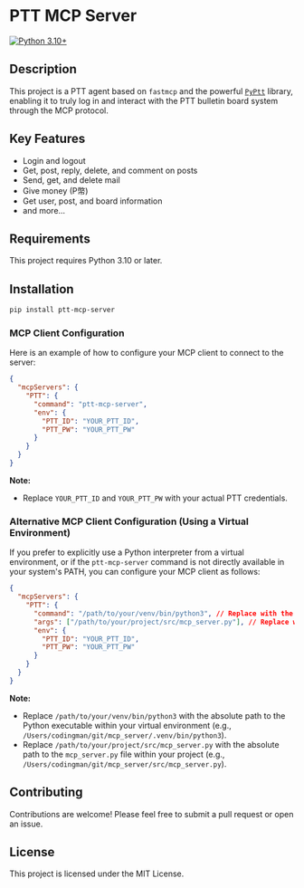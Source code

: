 # PTT MCP Server

[![Python 3.10+](https://img.shields.io/badge/python-3.10%2B-blue.svg)](https://www.python.org/downloads/)

## Description

This project is a PTT agent based on `fastmcp` and the powerful [`PyPtt`](https://pyptt.cc/) library, enabling it to truly log in and interact with the PTT bulletin board system through the MCP protocol.

## Key Features

- Login and logout
- Get, post, reply, delete, and comment on posts
- Send, get, and delete mail
- Give money (P幣)
- Get user, post, and board information
- and more...

## Requirements

This project requires Python 3.10 or later.

## Installation

```bash
pip install ptt-mcp-server
```

### MCP Client Configuration

Here is an example of how to configure your MCP client to connect to the server:

```json
{
  "mcpServers": {
    "PTT": {
      "command": "ptt-mcp-server",
      "env": {
        "PTT_ID": "YOUR_PTT_ID",
        "PTT_PW": "YOUR_PTT_PW"
      }
    }
  }
}
```

**Note:**

*   Replace `YOUR_PTT_ID` and `YOUR_PTT_PW` with your actual PTT credentials.

### Alternative MCP Client Configuration (Using a Virtual Environment)

If you prefer to explicitly use a Python interpreter from a virtual environment, or if the `ptt-mcp-server` command is not directly available in your system's PATH, you can configure your MCP client as follows:

```json
{
  "mcpServers": {
    "PTT": {
      "command": "/path/to/your/venv/bin/python3", // Replace with the actual path to your venv's python executable
      "args": ["/path/to/your/project/src/mcp_server.py"], // Replace with the actual path to mcp_server.py
      "env": {
        "PTT_ID": "YOUR_PTT_ID",
        "PTT_PW": "YOUR_PTT_PW"
      }
    }
  }
}
```

**Note:**

*   Replace `/path/to/your/venv/bin/python3` with the absolute path to the Python executable within your virtual environment (e.g., `/Users/codingman/git/mcp_server/.venv/bin/python3`).
*   Replace `/path/to/your/project/src/mcp_server.py` with the absolute path to the `mcp_server.py` file within your project (e.g., `/Users/codingman/git/mcp_server/src/mcp_server.py`).

## Contributing

Contributions are welcome! Please feel free to submit a pull request or open an issue.

## License

This project is licensed under the MIT License.
